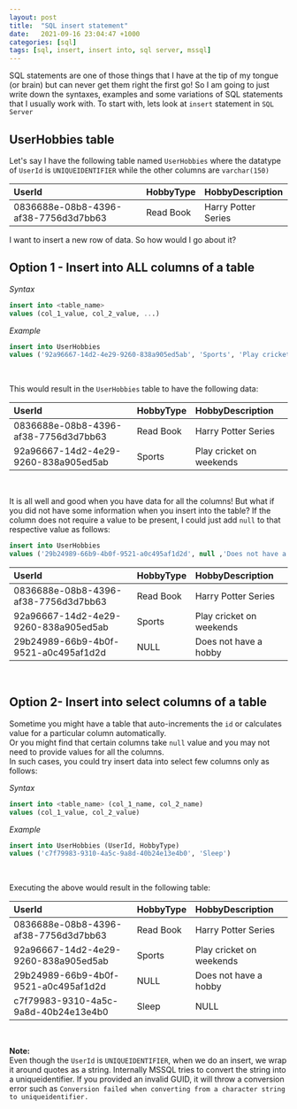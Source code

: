 ```yaml
---
layout: post
title:  "SQL insert statement"
date:   2021-09-16 23:04:47 +1000
categories: [sql]
tags: [sql, insert, insert into, sql server, mssql]
---
```


SQL statements are one of those things that I have at the tip of my tongue (or brain) but can never get them right the first go! So I am going to just write down the syntaxes, examples and some variations of SQL statements that I usually work with. To start with, lets look at `insert` statement in `SQL Server`

## UserHobbies table

Let's say I have the following table named `UserHobbies` where the datatype of `UserId` is `UNIQUEIDENTIFIER` while the other columns are `varchar(150)`

| UserId                               | HobbyType | HobbyDescription    |
| :----------------------------------- | :-------- | :------------------ |
| 0836688e-08b8-4396-af38-7756d3d7bb63 | Read Book | Harry Potter Series |

I want to insert a new row of data. So how would I go about it? 

 
## **Option 1 - Insert into ALL columns of a table**

*Syntax*
```sql
insert into <table_name>
values (col_1_value, col_2_value, ...)
```
*Example*
```sql
insert into UserHobbies
values ('92a96667-14d2-4e29-9260-838a905ed5ab', 'Sports', 'Play cricket on weekends')
```

&nbsp;&nbsp;  

This would result in the `UserHobbies` table to have the following data:

| UserId                               | HobbyType | HobbyDescription         |
| :----------------------------------- | :-------- | :----------------------- |
| 0836688e-08b8-4396-af38-7756d3d7bb63 | Read Book | Harry Potter Series      |
| 92a96667-14d2-4e29-9260-838a905ed5ab | Sports    | Play cricket on weekends |

&nbsp;&nbsp;  

It is all well and good when you have data for all the columns! But what if you did not have some information when you insert into the table?
If the column does not require a value to be present, I could just add `null` to that respective value as follows:

```sql
insert into UserHobbies
values ('29b24989-66b9-4b0f-9521-a0c495af1d2d', null ,'Does not have a hobby')
```

| UserId                               | HobbyType | HobbyDescription         |
| :----------------------------------- | :-------- | :----------------------- |
| 0836688e-08b8-4396-af38-7756d3d7bb63 | Read Book | Harry Potter Series      |
| 92a96667-14d2-4e29-9260-838a905ed5ab | Sports    | Play cricket on weekends |
| 29b24989-66b9-4b0f-9521-a0c495af1d2d | NULL      | Does not have a hobby    |


&nbsp;&nbsp;  

## **Option 2- Insert into select columns of a table**

Sometime you might have a table that auto-increments the `id` or calculates value for a particular column automatically.  
Or you might find that certain columns take `null` value and you may not need to provide values for all the columns.  
In such cases, you could try insert data into select few columns only as follows:

*Syntax*
```sql
insert into <table_name> (col_1_name, col_2_name)
values (col_1_value, col_2_value)
```

*Example*
```sql
insert into UserHobbies (UserId, HobbyType)
values ('c7f79983-9310-4a5c-9a8d-40b24e13e4b0', 'Sleep')
```

&nbsp; &nbsp;  

Executing the above would result in the following table:


| UserId                               | HobbyType | HobbyDescription         |
| :----------------------------------- | :-------- | :----------------------- |
| 0836688e-08b8-4396-af38-7756d3d7bb63 | Read Book | Harry Potter Series      |
| 92a96667-14d2-4e29-9260-838a905ed5ab | Sports    | Play cricket on weekends |
| 29b24989-66b9-4b0f-9521-a0c495af1d2d | NULL      | Does not have a hobby    |
| c7f79983-9310-4a5c-9a8d-40b24e13e4b0 | Sleep     | NULL                     |

&nbsp; &nbsp;  

**Note:**  
Even though the `UserId` is `UNIQUEIDENTIFIER`, when we do an insert, we wrap it around quotes as a string. Internally MSSQL tries to convert the string into a uniqueidentifier. If you provided an invalid GUID, it will throw a conversion error such as `Conversion failed when converting from a character string to uniqueidentifier.`

